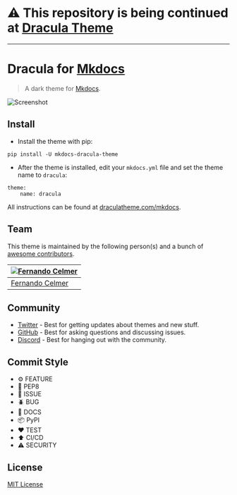 
# ⚠️ This repository is being continued at [Dracula Theme](https://github.com/dracula/mkdocs)

---

# Dracula for [Mkdocs](https://www.mkdocs.org/)

> A dark theme for [Mkdocs](https://www.mkdocs.org/).

![Screenshot](https://raw.githubusercontent.com/FernandoCelmer/mkdocs/develop/screenshot.png)

## Install

- Install the theme with pip:

```
pip install -U mkdocs-dracula-theme
```

- After the theme is installed, edit your `mkdocs.yml` file and set the theme name to `dracula`:

```
theme:
    name: dracula
```

All instructions can be found at [draculatheme.com/mkdocs](https://draculatheme.com/mkdocs).

## Team

This theme is maintained by the following person(s) and a bunch of [awesome contributors](https://github.com/dracula/foobar/graphs/contributors).

| [![Fernando Celmer](https://github.com/FernandoCelmer.png?size=100)](https://github.com/FernandoCelmer) |
| ---------------------------------------------------------------------------------------- |
| [Fernando Celmer](https://github.com/FernandoCelmer)                                          |

## Community

- [Twitter](https://twitter.com/draculatheme) - Best for getting updates about themes and new stuff.
- [GitHub](https://github.com/dracula/dracula-theme/discussions) - Best for asking questions and discussing issues.
- [Discord](https://draculatheme.com/discord-invite) - Best for hanging out with the community.

## Commit Style

- ⚙️ FEATURE
- 📝 PEP8
- 📌 ISSUE
- 🪲 BUG
- 📘 DOCS
- 📦 PyPI
- ❤️️ TEST
- ⬆️ CI/CD
- ⚠️ SECURITY

## License

[MIT License](./LICENSE)
